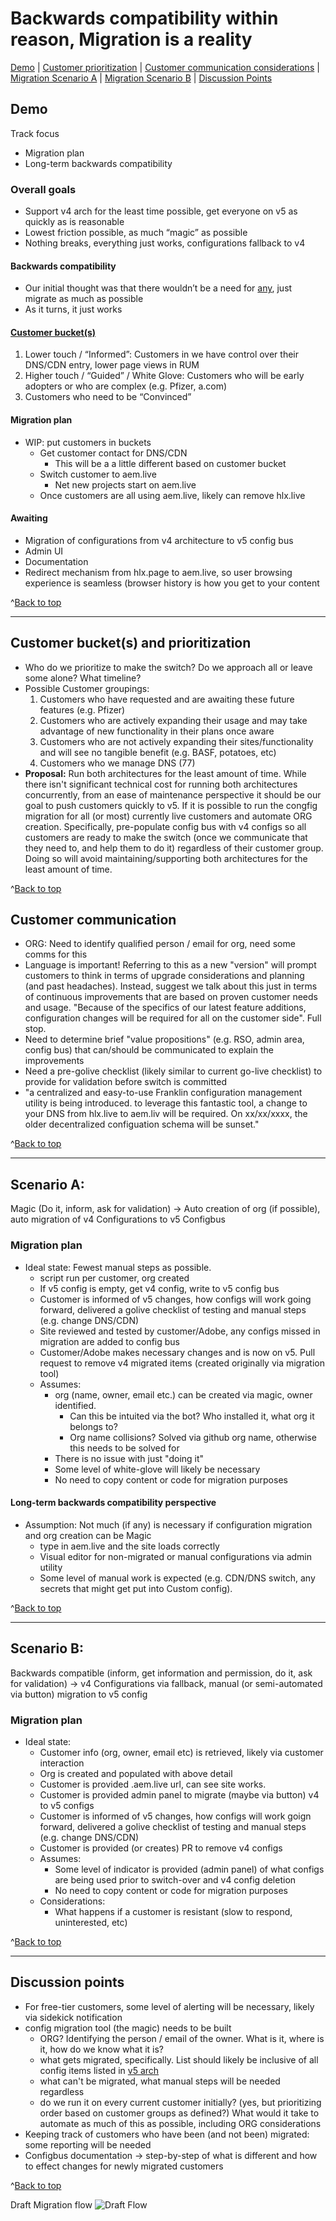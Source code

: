 # Backwards compatibility within reason, Migration is a reality

[Demo](https://github.com/adobe/helix-home/blob/main/hackathons/12-psp/3-migration/index.md#demo) | 
[Customer prioritization](https://github.com/adobe/helix-home/blob/main/hackathons/12-psp/3-migration/index.md#customer-prioritization) | 
[Customer communication considerations](https://github.com/adobe/helix-home/blob/main/hackathons/12-psp/3-migration/index.md#customer-communication) | 
[Migration Scenario A](https://github.com/adobe/helix-home/blob/main/hackathons/12-psp/3-migration/index.md#scenario-a) | 
[Migration Scenario B](https://github.com/adobe/helix-home/blob/main/hackathons/12-psp/3-migration/index.md#scenario-b) | 
[Discussion Points](https://github.com/adobe/helix-home/blob/main/hackathons/12-psp/3-migration/index.md#discussion-points)

## Demo
Track focus
- Migration plan
- Long-term backwards compatibility

### Overall goals
- Support v4 arch for the least time possible, get everyone on v5 as quickly as is reasonable 
- Lowest friction possible, as much “magic” as possible
- Nothing breaks, everything just works, configurations fallback to v4 

#### Backwards compatibility
- Our initial thought was that there wouldn’t be a need for [any](https://github.com/adobe/helix-home/blob/main/hackathons/12-psp/3-migration/index.md#scenario-a), just migrate as much as possible
- As it turns, it just works

#### [Customer bucket(s)](https://github.com/adobe/helix-home/blob/main/hackathons/12-psp/3-migration/index.md#customer-prioritization)
1. Lower touch / “Informed”: Customers in we have control over their DNS/CDN entry, lower page views in RUM
2. Higher touch / “Guided” / White Glove: Customers who will be early adopters or who are complex (e.g. Pfizer, a.com)
3. Customers who need to be “Convinced” 

#### Migration plan
- WIP: put customers in buckets
    - Get customer contact for DNS/CDN
        - This will be a a little different based on customer bucket 
    - Switch customer to aem.live 
        - Net new projects start on aem.live
    - Once customers are all using aem.live, likely can remove hlx.live
  
#### Awaiting
- Migration of configurations from v4 architecture to v5 config bus
- Admin UI
- Documentation
- Redirect mechanism from hlx.page to aem.live, so user browsing experience is seamless (browser history is how you get to your content

  
^[Back to top](https://github.com/adobe/helix-home/blob/main/hackathons/12-psp/3-migration/index.md#backwards-compatibility-within-reason-migration-is-a-reality)

---

## Customer bucket(s) and prioritization
- Who do we prioritize to make the switch? Do we approach all or leave some alone? What timeline?
- Possible Customer groupings:
    1. Customers who have requested and are awaiting these future features (e.g. Pfizer)
    2. Customers who are actively expanding their usage and may take advantage of new functionality in their plans once aware
    3. Customers who are not actively expanding their sites/functionality and will see no tangible benefit (e.g. BASF, potatoes, etc)
    4. Customers who we manage DNS (77)
- **Proposal:**  Run both architectures for the least amount of time. While there isn't significant technical cost for running both architectures concurrently, from an ease of maintenance perspective it should be our goal to push customers quickly to v5. If it is possible to run the congfig migration for all (or most) currently live customers and automate ORG creation. Specifically, pre-populate config bus with v4 configs so all customers are ready to make the switch (once we communicate that they need to, and help them to do it) regardless of their customer group.  Doing so will avoid maintaining/supporting both architectures for the least amount of time.  

  
^[Back to top](https://github.com/adobe/helix-home/blob/main/hackathons/12-psp/3-migration/index.md#backwards-compatibility-within-reason-migration-is-a-reality)


## Customer communication
- ORG: Need to identify qualified person / email for org, need some comms for this 
- Language is important! Referring to this as a new "version" will prompt customers to think in terms of upgrade considerations and planning (and past headaches).  Instead, suggest we talk about this just in terms of continuous improvements that are based on proven customer needs and usage. "Because of the specifics of our latest feature additions, configuration changes will be required for all on the customer side". Full stop. 
- Need to determine brief "value propositions" (e.g. RSO, admin area, config bus) that can/should be communicated to explain the improvements
- Need a pre-golive checklist (likely similar to current go-live checklist) to provide for validation before switch is committed
- "a centralized and easy-to-use Franklin configuration management utility is being introduced.  to leverage this fantastic tool, a change to your DNS from hlx.live to aem.liv will be required.  On xx/xx/xxxx, the older decentralized configuation schema will be sunset."
  
^[Back to top](https://github.com/adobe/helix-home/blob/main/hackathons/12-psp/3-migration/index.md#backwards-compatibility-within-reason-migration-is-a-reality)

---


## Scenario A: 
Magic (Do it, inform, ask for validation) -> Auto creation of org (if possible), auto migration of v4 Configurations to v5 Configbus
### Migration plan
 
 - Ideal state: Fewest manual steps as possible. 
    - script run per customer, org created
    - If v5 config is empty, get v4 config, write to v5 config bus
    - Customer is informed of v5 changes, how configs will work going forward, delivered a golive checklist of testing and manual steps (e.g. change DNS/CDN)
    - Site reviewed and tested by customer/Adobe, any configs missed in migration are added to config bus
    - Customer/Adobe makes necessary changes and is now on v5.  Pull request to remove v4 migrated items (created originally via migration tool)
    - Assumes:
       - org (name, owner, email etc.) can be created via magic, owner identified.
          - Can this be intuited via the bot? Who installed it, what org it belongs to?
          - Org name collisions? Solved via github org name, otherwise this needs to be solved for
      - There is no issue with just "doing it"
      - Some level of white-glove will likely be necessary
      - No need to copy content or code for migration purposes

#### Long-term backwards compatibility perspective
- Assumption: Not much (if any) is necessary if configuration migration and org creation can be Magic 
    - type in aem.live and the site loads correctly 
    - Visual editor for non-migrated or manual configurations via admin utility
    - Some level of manual work is expected (e.g. CDN/DNS switch, any secrets that might get put into Custom config).

   
^[Back to top](https://github.com/adobe/helix-home/blob/main/hackathons/12-psp/3-migration/index.md#backwards-compatibility-within-reason-migration-is-a-reality)

---


## Scenario B: 
Backwards compatible (inform, get information and permission, do it, ask for validation) -> v4 Configurations via fallback, manual (or semi-automated via button) migration to v5 config

### Migration plan
 
- Ideal state: 
    - Customer info (org, owner, email etc) is retrieved, likely via customer interaction
    - Org is created and populated with above detail
    - Customer is provided .aem.live url, can see site works. 
    - Customer is provided admin panel to migrate (maybe via button) v4 to v5 configs
    - Customer is informed of v5 changes, how configs will work goign forward, delivered a golive checklist of testing and manual steps (e.g. change DNS/CDN)
    - Customer is provided (or creates) PR to remove v4 configs
    - Assumes:
      - Some level of indicator is provided (admin panel) of what configs are being used prior to switch-over and v4 config deletion
      - No need to copy content or code for migration purposes
    - Considerations:
      - What happens if a customer is resistant (slow to respond, uninterested, etc)

  
^[Back to top](https://github.com/adobe/helix-home/blob/main/hackathons/12-psp/3-migration/index.md#backwards-compatibility-within-reason-migration-is-a-reality)

---

## Discussion points
- For free-tier customers, some level of alerting will be necessary, likely via sidekick notification
- config migration tool (the magic) needs to be built
    - ORG? Identifying the person / email of the owner. What is it, where is it, how do we know what it is?
    - what gets migrated, specifically.  List should likely be inclusive of all config items listed in [v5 arch](https://www.aem.live/drafts/uncled/helix5#config-service-aspects)
    - what can't be migrated, what manual steps will be needed regardless 
    - do we run it on every current customer initially? (yes, but prioritizing order based on customer groups as defined?)  What would it take to automate as much of this as possible, including ORG considerations
- Keeping track of customers who have been (and not been) migrated: some reporting will be needed
- Configbus documentation -> step-by-step of what is different and how to effect changes for newly migrated customers
  
^[Back to top](https://github.com/adobe/helix-home/blob/main/hackathons/12-psp/3-migration/index.md#backwards-compatibility-within-reason-migration-is-a-reality)


Draft Migration flow
![Draft Flow](https://github.com/adobe/helix-home/blob/main/hackathons/12-psp/3-migration/draftMigrationFlow.png)

